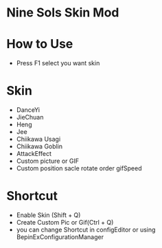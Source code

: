 # Nine Sols Skin Mod

# How to Use
- Press F1 select you want skin

# Skin
- DanceYi
- JieChuan
- Heng
- Jee
- Chiikawa Usagi
- Chiikawa Goblin
- AttackEffect
- Custom picture or GIF
- Custom position sacle rotate order gifSpeed

# Shortcut
- Enable Skin (Shift + Q) 
- Create Custom Pic or Gif(Ctrl + Q) 
- you can change Shortcut in configEditor or using BepinExConfigurationManager

